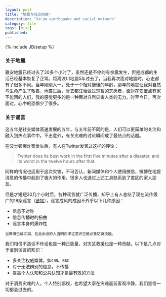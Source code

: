 ```yaml
---
layout: post
title: "地震与社交网络"
description: "Ya'an earthquake and social network"
category: life
tags: [misc]
published: 
---
```

{% include JB/setup %}

### 关于地震

雅安地震已经过去了30多个小时了，虽然还是不停的有余震发生，但是成都的生活已经基本恢复了正常。距离汶川地震5年过去了，当我再次面对地震时，心态都有了很多不同。当年刚刚大一，处于一个相对懵懂的年龄，那年的地震让我对自然与生命产生了敬畏，地震过后，曾去都江堰做过短暂的志愿者，面对在安置点有家不能回的人们，我的感觉更多的是一种面对自然灾害人类的无力。时至今日，再次面对，心中的恐惧少了很多。

### 关于谣言

这五年是社交媒体高速发展的五年，与五年前不同的是，人们可以更简单的关注和融入到热点事件中。不出意外，有关灾难的讨论瞬间成了最热点的话题。

在波士顿爆炸案发生后，有人在Twitter发表过这样的评论：

>Twitter does its best work in the first five minutes after a disaster, and its worst in the twelve hours after that.

<!--more-->

同样的情况也适用于这次灾害，不可否认，新闻媒体和个人使用微信，微博在地震消息的传播中起到了极大的作用，很多人也通过上述工具联系到了震区的家人朋友。

但是才短短30几个小时后，各种谣言就广泛传播，知乎上有人总结了现在流传很广的18条谣言（[链接](http://www.zhihu.com/question/20969823)），谣言成风的成因不外乎以下几种原因：

- 信息不对称
- 信息传播时的扭曲
- 谣言本身的爆炸性

`当微博已成江湖，在此出没的人当明白求证意识已是必备防身技能。`

我们相信不造谣不传谣也是一种正能量，对灾区救援也是一种贡献。以下是几点对于鉴别谣言的知识：

- 多关注权威媒体，如`CNN`、`BBC`
- 对于无法辨别的信息，不传播
- 提高个人认知和公共认知才是最有效的方法

对于消费灾难的人，个人特别鄙视，也希望大家在灾难面前客观冷静，我们坚信一切都会过去的。
